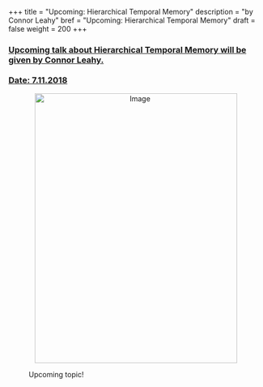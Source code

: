 +++
title = "Upcoming: Hierarchical Temporal Memory"
description = "by Connor Leahy"
bref = "Upcoming: Hierarchical Temporal Memory"
draft = false
weight = 200
+++

<h3 class="section-head" id="h-get-started"><a href="#h-get-started">
Upcoming talk about Hierarchical Temporal Memory will be given by Connor Leahy.
<br> <br>
Date: 7.11.2018

</a></h3>
<p>

<figure>
  <p align="center">
  <img alt="Image" height="533" src="/img/htm.jpg" width="400">
    </p>
  <figcaption>
    Upcoming topic!
  </figcaption>
</figure>

